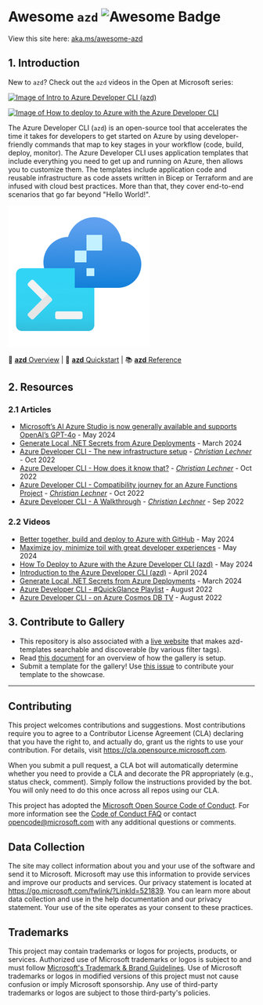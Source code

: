# Awesome `azd` ![Awesome Badge](https://awesome.re/badge-flat2.svg)

View this site here: [aka.ms/awesome-azd](https://aka.ms/awesome-azd)

## 1. Introduction

New to `azd`? Check out the `azd` videos in the Open at Microsoft series:

[![Image of Intro to Azure Developer CLI (azd)](https://img.youtube.com/vi/KDgR-TXtOgM/0.jpg)](https://www.youtube.com/embed/KDgR-TXtOgM)

[![Image of How to deploy to Azure with the Azure Developer CLI](https://img.youtube.com/vi/f_HpDpEmWZ4/0.jpg)](https://www.youtube.com/embed/f_HpDpEmWZ4)

The Azure Developer CLI (`azd`) is an open-source tool that accelerates the time it takes for developers to get started on Azure by using developer-friendly commands that map to key stages in your workflow (code, build, deploy, monitor). The Azure Developer CLI uses application templates that include everything you need to get up and running on Azure, then allows you to customize them. The templates include application code and reusable infrastructure as code assets written in Bicep or Terraform and are infused with cloud best practices.  More than that, they cover end-to-end scenarios that go far beyond "Hello World!".

![Azure Developer CLI Templates](https://raw.githubusercontent.com/github/explore/a8036e684c6a96e4656252a806f21d332bc4d4e1/topics/azd-templates/azd-templates.png)

📖 [**azd** Overview](https://learn.microsoft.com/azure/developer/azure-developer-cli/overview) | 🚀 [**azd** Quickstart](https://learn.microsoft.com/azure/developer/azure-developer-cli/get-started?tabs=localinstall&pivots=programming-language-nodejs) | 📚 [**azd** Reference](https://learn.microsoft.com/azure/developer/azure-developer-cli/reference)

## 2. Resources

### 2.1 Articles

* [Microsoft’s AI Azure Studio is now generally available and supports OpenAI’s GPT-4o](https://venturebeat.com/ai/microsofts-ai-azure-studio-is-now-generally-available-and-supports-openais-gpt-4o/) - May 2024
* [Generate Local .NET Secrets from Azure Deployments](https://devblogs.microsoft.com/dotnet/generate-dotnet-secrets-automatically-from-azure-deployment/) - March 2024 
* [Azure Developer CLI - The new infrastructure setup](https://dev.to/lechnerc77/azure-developer-cli-the-new-infrastructure-setup-4caj) - [_Christian Lechner_](https://github.com/lechnerc77) - Oct 2022
* [Azure Developer CLI - How does it know that?](https://dev.to/lechnerc77/azure-developer-cli-how-does-it-know-that-1ngl) - [_Christian Lechner_](https://github.com/lechnerc77) - Oct 2022
* [Azure Developer CLI - Compatibility journey for an Azure Functions Project](https://dev.to/lechnerc77/the-azure-developer-cli-compatibility-journey-for-an-azure-functions-project-3mc1) - [_Christian Lechner_](https://github.com/lechnerc77) - Oct 2022
* [Azure Developer CLI - A Walkthrough](https://dev.to/lechnerc77/the-azure-developer-cli-a-walk-through-22fm) - [_Christian Lechner_](https://github.com/lechnerc77) - Sep 2022

### 2.2 Videos

* [Better together, build and deploy to Azure with GitHub](https://build.microsoft.com/en-US/sessions/95f1aa9b-3085-4d5c-b8c9-167175b136a1?source=sessions) - May 2024
* [Maximize joy, minimize toil with great developer experiences](https://build.microsoft.com/en-US/sessions/80558a0c-7ea0-4949-8c50-e7bead5ea8cc?source=sessions) - May 2024
* [How To Deploy to Azure with the Azure Developer CLI (azd)](https://learn.microsoft.com/en-us/shows/open-at-microsoft/how-to-deploy-to-azure-with-the-azure-developer-cli-azd) - May 2024
* [Introduction to the Azure Developer CLI (azd)](https://learn.microsoft.com/en-us/shows/open-at-microsoft/introduction-to-the-azure-developer-cli-azd) - April 2024
* [Generate Local .NET Secrets from Azure Deployments](https://www.youtube.com/watch?v=NpE7edalTlQ) - March 2024
* [Azure Developer CLI - #QuickGlance Playlist](https://www.youtube.com/watch?v=eLiD3E7tPYo&list=PLmZLSvJAm8FbFq2XhqaPZgIzl6kewz1HD) - August 2022
* [Azure Developer CLI - on Azure Cosmos DB TV](https://www.youtube.com/watch?v=LjI-WZtunqA) - August 2022

## 3. Contribute to Gallery

* This repository is also associated with a [live website](https://aka.ms/awesome-azd) that makes azd-templates searchable and discoverable (by various filter tags).
* Read [this document](GALLERY.md) for an overview of how the gallery is setup.
* Submit a template for the gallery! Use [this issue](https://github.com/Azure/awesome-azd/issues/new?assignees=kristenwomack&labels=new-contribution&template=%F0%9F%93%B2contribute-an-azd-template-.md&title=%5BNew+azd-template%5D+%3Cyour-template-name%3E) to contribute your template to the showcase.

---

## Contributing

This project welcomes contributions and suggestions. Most contributions require you to agree to a
Contributor License Agreement (CLA) declaring that you have the right to, and actually do, grant us
the rights to use your contribution. For details, visit https://cla.opensource.microsoft.com.

When you submit a pull request, a CLA bot will automatically determine whether you need to provide
a CLA and decorate the PR appropriately (e.g., status check, comment). Simply follow the instructions
provided by the bot. You will only need to do this once across all repos using our CLA.

This project has adopted the [Microsoft Open Source Code of Conduct](https://opensource.microsoft.com/codeofconduct/).
For more information see the [Code of Conduct FAQ](https://opensource.microsoft.com/codeofconduct/faq/) or
contact [opencode@microsoft.com](mailto:opencode@microsoft.com) with any additional questions or comments.

## Data Collection

The site may collect information about you and your use of the software and send it to Microsoft. Microsoft may use this information to provide services and improve our products and services. Our privacy statement is located at https://go.microsoft.com/fwlink/?LinkId=521839. You can learn more about data collection and use in the help documentation and our privacy statement. Your use of the site operates as your consent to these practices.

## Trademarks

This project may contain trademarks or logos for projects, products, or services. Authorized use of Microsoft 
trademarks or logos is subject to and must follow 
[Microsoft's Trademark & Brand Guidelines](https://www.microsoft.com/legal/intellectualproperty/trademarks/usage/general).
Use of Microsoft trademarks or logos in modified versions of this project must not cause confusion or imply Microsoft sponsorship.
Any use of third-party trademarks or logos are subject to those third-party's policies.
